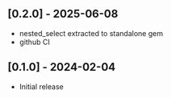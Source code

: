 ## [0.2.0] - 2025-06-08
- nested_select extracted to standalone gem
- github CI 

## [0.1.0] - 2024-02-04

- Initial release
